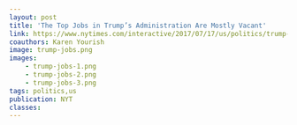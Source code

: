```yaml
---
layout: post
title: 'The Top Jobs in Trump’s Administration Are Mostly Vacant'
link: https://www.nytimes.com/interactive/2017/07/17/us/politics/trump-appointments.html
coauthors: Karen Yourish
image: trump-jobs.png
images:
    - trump-jobs-1.png
    - trump-jobs-2.png
    - trump-jobs-3.png
tags: politics,us
publication: NYT
classes:
---
```

